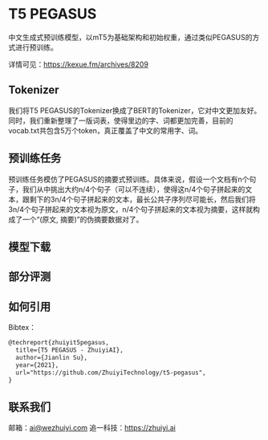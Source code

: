 # T5 PEGASUS

中文生成式预训练模型，以mT5为基础架构和初始权重，通过类似PEGASUS的方式进行预训练。

详情可见：https://kexue.fm/archives/8209

## Tokenizer

我们将T5 PEGASUS的Tokenizer换成了BERT的Tokenizer，它对中文更加友好。同时，我们重新整理了一版词表，使得里边的字、词都更加完善，目前的vocab.txt共包含5万个token，真正覆盖了中文的常用字、词。

## 预训练任务

预训练任务模仿了PEGASUS的摘要式预训练。具体来说，假设一个文档有n个句子，我们从中挑出大约n/4个句子（可以不连续），使得这n/4个句子拼起来的文本，跟剩下的3n/4个句子拼起来的文本，最长公共子序列尽可能长，然后我们将3n/4个句子拼起来的文本视为原文，n/4个句子拼起来的文本视为摘要，这样就构成了一个“(原文, 摘要)”的伪摘要数据对了。

## 模型下载

## 部分评测

## 如何引用

Bibtex：

```latex
@techreport{zhuiyit5pegasus,
  title={T5 PEGASUS - ZhuiyiAI},
  author={Jianlin Su},
  year={2021},
  url="https://github.com/ZhuiyiTechnology/t5-pegasus",
}
```

## 联系我们

邮箱：ai@wezhuiyi.com 追一科技：https://zhuiyi.ai








